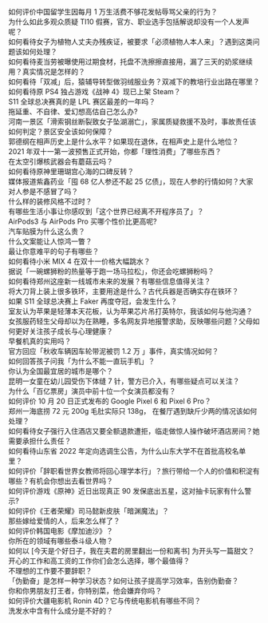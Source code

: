 如何评价中国留学生因每月 1 万生活费不够花发帖辱骂父亲的行为？  
为什么如此多观众质疑 TI10 假赛，官方、职业选手包括解说却没有一个人发声呢？  
如何看待女子为植物人丈夫办残疾证，被要求「必须植物人本人来」？遇到这类问题该如何处理？  
如何看待麦当劳被曝使用过期食材，托盘不洗擦擦直接用，漏了三天的奶浆继续用？真实情况是怎样的？  
如何看待「双减」后，猿辅导转型做羽绒服业务？双减下的教培行业出路在哪里？  
如何看待原 PS4 独占游戏《战神 4》现已上架 Steam？  
S11 全球总决赛真的是 LPL 赛区最差的一年吗？  
拖延重、不自律、爱幻想高估自己怎么办?  
河南一景区「滑索钢丝断裂致女子坠湖溺亡」，家属质疑救援不及时，事故责任该如何判定？景区安全该如何保障？  
郭德纲在相声历史上是什么水平？如果现在退休，在相声史上是什么地位？  
2021 年双十一第一波预售正式开始，你都「理性消费」了哪些东西？  
在太空引爆核武器会有蘑菇云吗？  
如何看待原神里珊瑚宫心海的口碑反转？  
媒体报道紫鑫药业「囤 68 亿人参还不起 25 亿债」，现在人参的行情如何？大家对人参是不感冒了吗？  
什么样的装修风格不过时？  
有哪些生活小事让你感叹到「这个世界已经离不开程序员了」？  
AirPods3 与 AirPods Pro 买哪个性价比更高呢?  
汽车贴膜为什么这么贵？  
什么文案能让人惊鸿一瞥？  
最让你意难平的句子有哪些？  
如何看待小米 MIX 4 在双十一价格大幅跳水？  
据说「一碗螺狮粉的热量等于跑一场马拉松」，你还会吃螺狮粉吗？  
如何看待郑州这座新一线城市未来的发展？有哪些信息值得关注？  
将大刀背上装上很多铁环，主要用途是什么？古代兵器是否确实存在铁环？  
如果 S11 全球总决赛上 Faker 再度夺冠，会发生什么？  
室友认为苹果是轻薄本天花板，认为苹果芯片吊打英特尔，我该如何与他沟通？  
女孩服药轻生父母却以为在熟睡，多名网友异地报警求助，反映哪些问题？父母如何更好关注孩子成长与心理健康？  
早餐机真的实用吗？  
官方回应「秋收车辆因车轮带泥被罚 1.2 万 」事件，真实情况如何？  
如何回答孩子问我「为什么不能一直玩手机」？  
你认为全国最宜居的城市是哪个？  
昆明一女童在幼儿园受伤下体缝 7 针，警方已介入，有哪些疑点可以关注？  
为什么「百亿票房」演员中前十位一个女演员都没有？  
如何评价 10 月 20 日正式发布的 Google Pixel 6 和 Pixel 6 Pro？  
郑州一海底捞 72 元 200g 毛肚实际只 138g， 在餐厅遇到缺斤少两的情况该如何处理？  
如何看待女子强行入住酒店又要全额退款遭拒，临走做惊人操作破坏酒店房间？她需要承担什么责任？  
如何看待山东省 2022 年定向选调生公告，为什么山东大学不在首批高校名单里？  
如何评价「辞职看世界女教师将回心理学本行」？旅行带给一个人的价值和积淀有哪些？有机会你想出去看世界吗？  
如何评价游戏《原神》近日出现真正 90 发保底出五星，这对抽卡玩家有什么警示?  
如何评价《王者荣耀》司马懿新皮肤「暗渊魔法」？  
那些嫁给爱情的人，后来怎么样了？  
如何评价韩国电影《摩加迪沙》？  
你所在的领域有哪些泰斗级人物？  
如何以 [今天是个好日子，我在夫君的房里翻出一份和离书] 为开头写一篇甜文？  
开心的工作和高工资的工作你们会怎么选择，哪个最值得？  
不理想的工作要不要辞职？  
「伪勤奋」是怎样一种学习状态？如何让孩子提高学习效率，告别伪勤奋？  
你和你男朋友打王者，你特别菜，他会嫌弃你吗？  
如何评价大疆电影机 Ronin 4D？它与传统电影机有哪些不同？  
洗发水中含有什么成分是不好的？  
